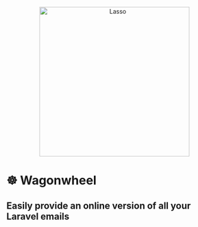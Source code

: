 <p align="center">
  <img src="https://samcarre.dev/images/wagonwheel-example.png" alt="Lasso" height="350">
</p>

# ☸️ Wagonwheel 
## Easily provide an online version of all your Laravel emails


